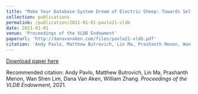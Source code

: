 ```yaml
---
title: "Make Your Database System Dream of Electric Sheep: Towards Self-Driving Operation"
collection: publications
permalink: /publication/2021-01-01-pavlo21-vldb
date: 2021-01-01
venue: 'Proceedings of the VLDB Endowment'
paperurl: 'http://danavanaken.com/files/pavlo21-vldb.pdf'
citation: 'Andy Pavlo, Matthew Butrovich, Lin Ma, Prashanth Menon, Wan Shen Lim, Dana Van Aken, William Zhang. <i>Proceedings of the VLDB Endowment</i>, 2021.'
---
```


<a href='http://danavanaken.com/files/pavlo21-vldb.pdf'>Download paper here</a>

Recommended citation: Andy Pavlo, Matthew Butrovich, Lin Ma, Prashanth Menon, Wan Shen Lim, Dana Van Aken, William Zhang. <i>Proceedings of the VLDB Endowment</i>, 2021.